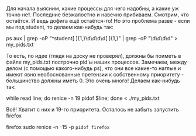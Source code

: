 Для начала выясним, какие процессы для чего надобны, а какие уж точно нет. Последние безжалостно и навечно прибиваем. Смотрим, что остаётся. И ведь дофига ещё остаётся-то! Но это проблема разве - если мы под student, то делаем как-нибудь так:

ps aux | grep -oP "^student[ ]{1,}\d\d\d\d[ ]{1,}" | grep -oP "\d\d\d\d" > my_pids.txt

То есть, по идее (глядя на доску не проверял), должны бы поиметь в файле my_pids.txt построчно pid'ы наших процессов. Замечаем, между делом (с помощью какого-нибудь ps), что они все какие-то наглые и имеют явно необоснованные претензии к собственному приоритету - большинство должны иметь 0. Это очень много! Делаем как-нибудь так:

while read line; do renice -n 19 pidof $line; done < ./my_pids.txt

Всё! Хватит с них и 19-го приоритета. Осталось не забыть запустить firefox

firefox
sudo renice -n -15 -p `pidof firefox`
